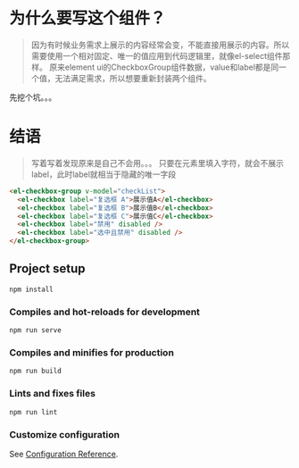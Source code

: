 # 为什么要写这个组件？
> 因为有时候业务需求上展示的内容经常会变，不能直接用展示的内容。所以需要使用一个相对固定、唯一的值应用到代码逻辑里，就像el-select组件那样。
> 原来element ui的CheckboxGroup组件数据，value和label都是同一个值，无法满足需求，所以想要重新封装两个组件。

先挖个坑。。。

# 结语
> 写着写着发现原来是自己不会用。。。
> 只要在元素里填入字符，就会不展示label，此时label就相当于隐藏的唯一字段

```html
<el-checkbox-group v-model="checkList">
  <el-checkbox label="复选框 A">展示值A</el-checkbox>
  <el-checkbox label="复选框 B">展示值B</el-checkbox>
  <el-checkbox label="复选框 C">展示值C</el-checkbox>
  <el-checkbox label="禁用" disabled />
  <el-checkbox label="选中且禁用" disabled />
</el-checkbox-group>
```

## Project setup
```
npm install
```

### Compiles and hot-reloads for development
```
npm run serve
```

### Compiles and minifies for production
```
npm run build
```

### Lints and fixes files
```
npm run lint
```

### Customize configuration
See [Configuration Reference](https://cli.vuejs.org/config/).
